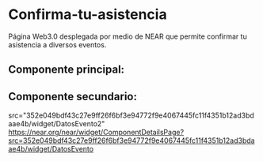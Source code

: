 # Confirma-tu-asistencia
Página Web3.0 desplegada por medio de NEAR que permite confirmar tu asistencia a diversos eventos.

## Componente principal:

## Componente secundario:
src="352e049bdf43c27e9ff26f6bf3e94772f9e4067445fc11f4351b12ad3bdaae4b/widget/DatosEvento2"
https://near.org/near/widget/ComponentDetailsPage?src=352e049bdf43c27e9ff26f6bf3e94772f9e4067445fc11f4351b12ad3bdaae4b/widget/DatosEvento

